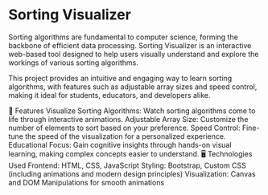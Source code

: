# Sorting Visualizer
Sorting algorithms are fundamental to computer science, forming the backbone of efficient data processing. Sorting Visualizer is an interactive web-based tool designed to help users visually understand and explore the workings of various sorting algorithms.

This project provides an intuitive and engaging way to learn sorting algorithms, with features such as adjustable array sizes and speed control, making it ideal for students, educators, and developers alike.

🚀 Features
Visualize Sorting Algorithms: Watch sorting algorithms come to life through interactive animations.
Adjustable Array Size: Customize the number of elements to sort based on your preference.
Speed Control: Fine-tune the speed of the visualization for a personalized experience.
Educational Focus: Gain cognitive insights through hands-on visual learning, making complex concepts easier to understand.
🖥️ Technologies Used
Frontend: HTML, CSS, JavaScript
Styling: Bootstrap, Custom CSS (including animations and modern design principles)
Visualization: Canvas and DOM Manipulations for smooth animations